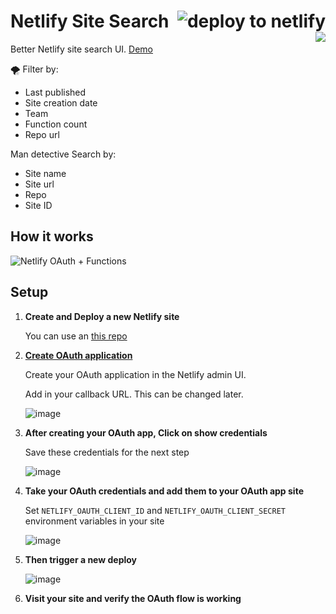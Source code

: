 <h1> Netlify Site Search
<a href="https://app.netlify.com/start/deploy?repository=https://github.com/davidwells/netlify-site-search">
  <img align="right" src="https://camo.githubusercontent.com/be2eb66bb727e25655f1dcff88c2fdca82a77513/68747470733a2f2f7777772e6e65746c6966792e636f6d2f696d672f6465706c6f792f627574746f6e2e737667" class="deploy-button" alt="deploy to netlify">
</a>
<a href='https://app.netlify.com/sites/netlify-site-search
/deploys'><img align="right" src='https://api.netlify.com/api/v1/badges/6545ecf6-4540-477d-8655-c4771b2fa027/deploy-status'/></a>
</h1>

Better Netlify site search UI. [Demo](https://twitter.com/i/status/1104099114608816128)

🌪 Filter by: 

- Last published
- Site creation date
- Team
- Function count
- Repo url

Man detective Search by:

- Site name
- Site url
- Repo
- Site ID

## How it works

![Netlify OAuth + Functions](https://user-images.githubusercontent.com/532272/54178445-106c0600-4453-11e9-998f-564a521dfc6b.png)

## Setup

1. **Create and Deploy a new Netlify site**

    You can use an [this repo](https://app.netlify.com/start/deploy?repository=https://github.com/davidwells/netlify-site-search)

2. **[Create OAuth application](https://app.netlify.com/account/applications)**

    Create your OAuth application in the Netlify admin UI.

    Add in your callback URL. This can be changed later.

    ![image](https://user-images.githubusercontent.com/532272/53382433-3066da00-3929-11e9-978a-74d802c212db.png)

3. **After creating your OAuth app, Click on show credentials**

    Save these credentials for the next step

    ![image](https://user-images.githubusercontent.com/532272/53382437-3957ab80-3929-11e9-9cbf-b812cd04c2c7.png)

4. **Take your OAuth credentials and add them to your OAuth app site**

    Set `NETLIFY_OAUTH_CLIENT_ID` and `NETLIFY_OAUTH_CLIENT_SECRET` environment variables in your site

    ![image](https://user-images.githubusercontent.com/532272/53382472-53918980-3929-11e9-9d24-598247b5f2c6.png)

5. **Then trigger a new deploy**

    ![image](https://user-images.githubusercontent.com/532272/53382490-6015e200-3929-11e9-9f6b-92be59d78e59.png)


6. **Visit your site and verify the OAuth flow is working**
